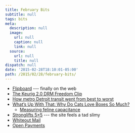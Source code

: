 ```yaml
---
title: February Bits
subtitle: null
tags: bits
meta:
  description: null
  image:
    url: null
    caption: null
    link: null
  source:
    url: null
    title: null
dispatch: null
date: '2015-02-28T18:10:01-05:00'
path: /2015/02/28/february-bits/
---
```


* [Flipboard] --- finally on the web
* [The Keurig 2.0 DRM Freedom Clip][keurig]
* [How metro Detroit transit went from best to worst][detTans]
* [What’s Up With That: Why Do Cats Love Boxes So Much?][catBox]
   * [Measuring feline capacitance][justBecause]
* [Stronglifts 5×5][5x5] --- the site feels a tad slimy
* [Whiteout Mail][whiteO]
* [Open Payments][op]

[flipboard]: https://flipboard.com
[keurig]: https://www.gourmet-coffee.com/Keurig-DRM-Freedom-Clip.html
[detTans]: http://www.freep.com/story/news/local/2015/02/06/michigan-detroit-public-transit/22926133/
[catBox]: http://www.wired.com/2015/02/whats-up-with-cats-and-boxes/
[justBecause]: https://electronics.stackexchange.com/questions/152090/measuring-feline-capacitance
[5x5]: http://stronglifts.com/5x5/
[whiteO]: https://whiteout.io/
[op]: https://openpaymentsdata.cms.gov/ "does big pharma own your doctor?"

